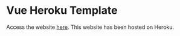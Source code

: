 # Vue Heroku Template

Access the website [here](https://abhilashkulkarni.herokuapp.com/). This website has been hosted on Heroku.